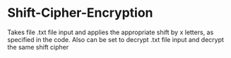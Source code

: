 # Shift-Cipher-Encryption
Takes file .txt file input and applies the appropriate shift by x letters, as specified in the code. Also can be set to decrypt .txt file input and decrypt the same shift cipher
